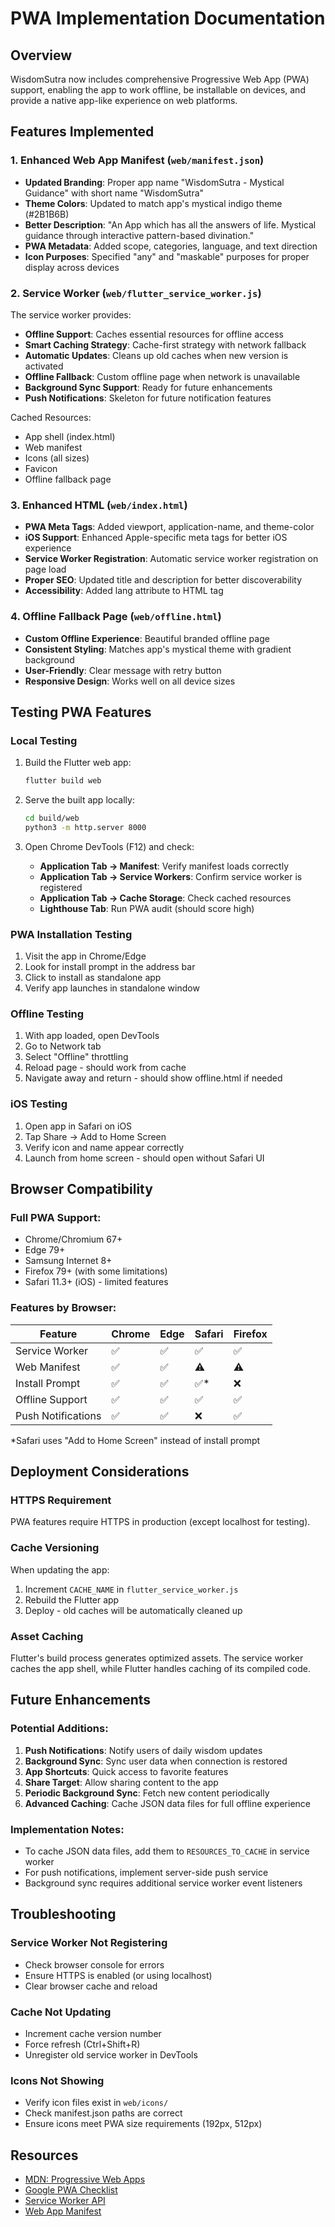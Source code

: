 # PWA Implementation Documentation

## Overview
WisdomSutra now includes comprehensive Progressive Web App (PWA) support, enabling the app to work offline, be installable on devices, and provide a native app-like experience on web platforms.

## Features Implemented

### 1. Enhanced Web App Manifest (`web/manifest.json`)
- **Updated Branding**: Proper app name "WisdomSutra - Mystical Guidance" with short name "WisdomSutra"
- **Theme Colors**: Updated to match app's mystical indigo theme (#2B1B6B)
- **Better Description**: "An App which has all the answers of life. Mystical guidance through interactive pattern-based divination."
- **PWA Metadata**: Added scope, categories, language, and text direction
- **Icon Purposes**: Specified "any" and "maskable" purposes for proper display across devices

### 2. Service Worker (`web/flutter_service_worker.js`)
The service worker provides:
- **Offline Support**: Caches essential resources for offline access
- **Smart Caching Strategy**: Cache-first strategy with network fallback
- **Automatic Updates**: Cleans up old caches when new version is activated
- **Offline Fallback**: Custom offline page when network is unavailable
- **Background Sync Support**: Ready for future enhancements
- **Push Notifications**: Skeleton for future notification features

Cached Resources:
- App shell (index.html)
- Web manifest
- Icons (all sizes)
- Favicon
- Offline fallback page

### 3. Enhanced HTML (`web/index.html`)
- **PWA Meta Tags**: Added viewport, application-name, and theme-color
- **iOS Support**: Enhanced Apple-specific meta tags for better iOS experience
- **Service Worker Registration**: Automatic service worker registration on page load
- **Proper SEO**: Updated title and description for better discoverability
- **Accessibility**: Added lang attribute to HTML tag

### 4. Offline Fallback Page (`web/offline.html`)
- **Custom Offline Experience**: Beautiful branded offline page
- **Consistent Styling**: Matches app's mystical theme with gradient background
- **User-Friendly**: Clear message with retry button
- **Responsive Design**: Works well on all device sizes

## Testing PWA Features

### Local Testing
1. Build the Flutter web app:
   ```bash
   flutter build web
   ```

2. Serve the built app locally:
   ```bash
   cd build/web
   python3 -m http.server 8000
   ```

3. Open Chrome DevTools (F12) and check:
   - **Application Tab → Manifest**: Verify manifest loads correctly
   - **Application Tab → Service Workers**: Confirm service worker is registered
   - **Application Tab → Cache Storage**: Check cached resources
   - **Lighthouse Tab**: Run PWA audit (should score high)

### PWA Installation Testing
1. Visit the app in Chrome/Edge
2. Look for install prompt in the address bar
3. Click to install as standalone app
4. Verify app launches in standalone window

### Offline Testing
1. With app loaded, open DevTools
2. Go to Network tab
3. Select "Offline" throttling
4. Reload page - should work from cache
5. Navigate away and return - should show offline.html if needed

### iOS Testing
1. Open app in Safari on iOS
2. Tap Share → Add to Home Screen
3. Verify icon and name appear correctly
4. Launch from home screen - should open without Safari UI

## Browser Compatibility

### Full PWA Support:
- Chrome/Chromium 67+
- Edge 79+
- Samsung Internet 8+
- Firefox 79+ (with some limitations)
- Safari 11.3+ (iOS) - limited features

### Features by Browser:
| Feature | Chrome | Edge | Safari | Firefox |
|---------|--------|------|--------|---------|
| Service Worker | ✅ | ✅ | ✅ | ✅ |
| Web Manifest | ✅ | ✅ | ⚠️ | ⚠️ |
| Install Prompt | ✅ | ✅ | ✅* | ❌ |
| Offline Support | ✅ | ✅ | ✅ | ✅ |
| Push Notifications | ✅ | ✅ | ❌ | ✅ |

*Safari uses "Add to Home Screen" instead of install prompt

## Deployment Considerations

### HTTPS Requirement
PWA features require HTTPS in production (except localhost for testing).

### Cache Versioning
When updating the app:
1. Increment `CACHE_NAME` in `flutter_service_worker.js`
2. Rebuild the Flutter app
3. Deploy - old caches will be automatically cleaned up

### Asset Caching
Flutter's build process generates optimized assets. The service worker caches the app shell, while Flutter handles caching of its compiled code.

## Future Enhancements

### Potential Additions:
1. **Push Notifications**: Notify users of daily wisdom updates
2. **Background Sync**: Sync user data when connection is restored
3. **App Shortcuts**: Quick access to favorite features
4. **Share Target**: Allow sharing content to the app
5. **Periodic Background Sync**: Fetch new content periodically
6. **Advanced Caching**: Cache JSON data files for full offline experience

### Implementation Notes:
- To cache JSON data files, add them to `RESOURCES_TO_CACHE` in service worker
- For push notifications, implement server-side push service
- Background sync requires additional service worker event listeners

## Troubleshooting

### Service Worker Not Registering
- Check browser console for errors
- Ensure HTTPS is enabled (or using localhost)
- Clear browser cache and reload

### Cache Not Updating
- Increment cache version number
- Force refresh (Ctrl+Shift+R)
- Unregister old service worker in DevTools

### Icons Not Showing
- Verify icon files exist in `web/icons/`
- Check manifest.json paths are correct
- Ensure icons meet PWA size requirements (192px, 512px)

## Resources
- [MDN: Progressive Web Apps](https://developer.mozilla.org/en-US/docs/Web/Progressive_web_apps)
- [Google PWA Checklist](https://web.dev/pwa-checklist/)
- [Service Worker API](https://developer.mozilla.org/en-US/docs/Web/API/Service_Worker_API)
- [Web App Manifest](https://developer.mozilla.org/en-US/docs/Web/Manifest)
